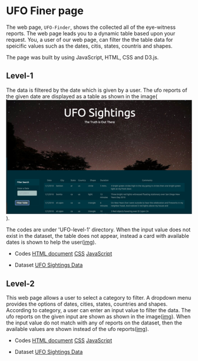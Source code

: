 # UFO Finer page

The web page, `UFO-Finder`, shows the collected all of the eye-witness reports.
The web page leads you to a dynamic table based upon your request. You, a user of our web page, can filter the the table data for speicific values such as the dates, citis, states, countris and shapes.

The page was built by using JavaScript, HTML, CSS and D3.js.

## Level-1

The data is filtered by the date which is given by a user. The ufo reports of the given date are displayed as a table as shown in the image(![img](UFO-level-1/images/ufofinder_web.png)).

The codes are under 'UFO-level-1' directory. When the input value does not exist in the dataset, the table does not appear, instead a card with available dates is shown to help the user([img](UFO-level-1/images/ufofinder_dates.png)).

* Codes
    [HTML document](UFO-level-1/index.html)
    [CSS](UFO-level-1/static/css/style.css)
    [JavaScript](UFO-level-1/static/js/app.js)

* Dataset
    [UFO Sightings Data](UFO-level-1/static/js/data.js)

## Level-2 

This web page allows a user to select a category to filter. A dropdown menu provides the options of dates, cities, states, countries and shapes. According to category, a user can enter an input value to filter the data. The ufo reports on the given input are shown as shown in the image([img](UFO-level-2/images/ufofinder_web.png)). When the input value do not match with any of reports on the dataset, then the available values are shown instead of the ufo reports([img](UFO-level-2/images/ufofinder_shapes.png)).

* Codes
    [HTML document](UFO-level-2/index.html)
    [CSS](UFO-level-2/static/css/style.css)
    [JavaScript](UFO-level-2/static/js/app.js)

* Dataset
    [UFO Sightings Data](UFO-level-2/static/js/data.js)
